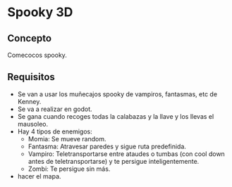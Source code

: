 # Spooky 3D

## Concepto

Comecocos spooky.

## Requisitos

- Se van a usar los muñecajos spooky de vampiros, fantasmas, etc de Kenney.
- Se va a realizar en godot.
- Se gana cuando recoges todas la calabazas y la llave y los llevas el mausoleo.
- Hay 4 tipos de enemigos:
  - Momia: Se mueve random.
  - Fantasma: Atravesar paredes y sigue ruta predefinida.
  - Vampiro: Teletransportarse entre ataudes o tumbas (con cool down antes de teletransportarse) y te persigue inteligentemente.
  - Zombi: Te persigue sin más.
- hacer el mapa.